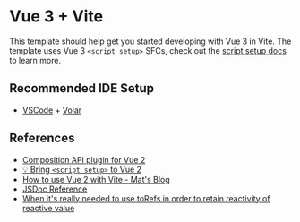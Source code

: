 # Vue 3 + Vite

This template should help get you started developing with Vue 3 in Vite. The template uses Vue 3 `<script setup>` SFCs, check out the [script setup docs](https://v3.vuejs.org/api/sfc-script-setup.html#sfc-script-setup) to learn more.

## Recommended IDE Setup

- [VSCode](https://code.visualstudio.com/) + [Volar](https://marketplace.visualstudio.com/items?itemName=johnsoncodehk.volar)

## References

- [Composition API plugin for Vue 2](https://github.com/vuejs/composition-api)
- [💡 Bring `<script setup>` to Vue 2](https://github.com/antfu/unplugin-vue2-script-setup)
- [How to use Vue 2 with Vite - Mat's Blog](https://www.mathew-paul.nz/posts/how-to-use-vue2-with-vite/)
- [JSDoc Reference](https://www.typescriptlang.org/docs/handbook/jsdoc-supported-types.html)
- [When it's really needed to use toRefs in order to retain reactivity of reactive value](https://github.com/vuejs/rfcs/issues/145#issue-585482022)
